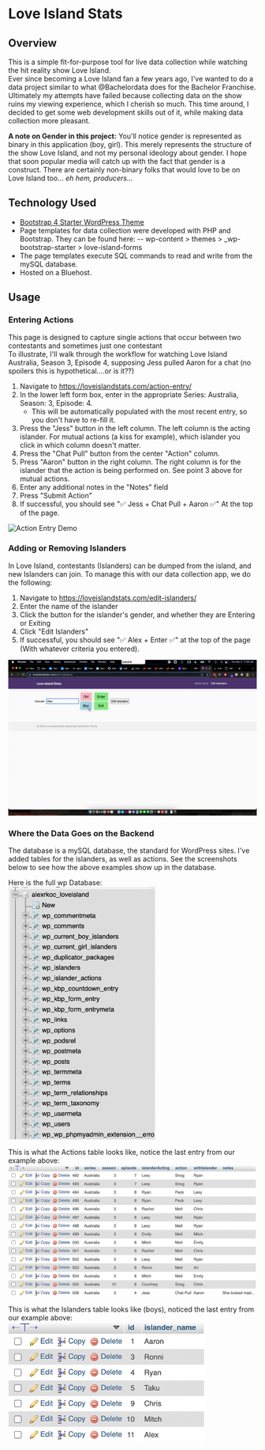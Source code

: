 # Love Island Stats

## Overview
This is a simple fit-for-purpose tool for live data collection while watching the hit reality show Love Island.<br>
Ever since becoming a Love Island fan a few years ago, I've wanted to do a data project similar to what @Bachelordata does for the Bachelor Franchise.
Ultimately my attempts have failed because collecting data on the show ruins my viewing experience, which I cherish so much.
This time around, I decided to get some web development skills out of it, while making data collection more pleasant.<br>

**A note on Gender in this project:** You'll notice gender is represented as binary in this application (boy, girl). This merely represents the structure of the show Love Island, and not my personal ideology about gender. I hope that soon popular media will catch up with the fact that gender is a construct. There are certainly non-binary folks that would love to be on Love Island too... *eh hem, producers...*

## Technology Used
- [Bootstrap 4 Starter WordPress Theme](https://afterimagedesigns.com/wordpress-bootstrap-starter-theme/)
- Page templates for data collection were developed with PHP and Bootstrap. They can be found here:
  -- wp-content > themes > \_wp-bootstrap-starter > love-island-forms     
- The page templates execute SQL commands to read and write from the mySQL database.
- Hosted on a Bluehost.

## Usage
### Entering Actions 
This page is designed to capture single actions that occur between two contestants and sometimes just one contestant <br>
To illustrate, I'll walk through the workflow for watching Love Island Australia, Season 3, Episode 4, supposing Jess pulled Aaron for a chat (no spoilers this is hypothetical....or is it??)
1. Navigate to https://loveislandstats.com/action-entry/
2. In the lower left form box, enter in the appropriate Series: Australia, Season: 3, Episode: 4.
    - This will be automatically populated with the most recent entry, so you don't have to re-fill it.
4. Press the "Jess" button in the left column. The left column is the acting islander. For mutual actions (a kiss for example), which islander you click in which column doesn't matter. 
5. Press the "Chat Pull" button from the center "Action" column.
6. Press "Aaron" button in the right column. The right column is for the islander that the action is being performed on. See point 3 above for mutual actions.
7. Enter any additional notes in the "Notes" field
8. Press "Submit Action"
9. If successful, you should see "✅ Jess + Chat Pull + Aaron ✅" At the top of the page.

![Action Entry Demo](https://github.com/alexrkoch/love-island-stats/blob/main/media/love-island-stats-action-demo.gif)

### Adding or Removing Islanders
In Love Island, contestants (Islanders) can be dumped from the island, and new Islanders can join. To manage this with our data collection app, we do the following:
1. Navigate to https://loveislandstats.com/edit-islanders/
2. Enter the name of the islander
3. Click the button for the islander's gender, and whether they are Entering or Exiting
4. Click "Edit Islanders" 
5. If successful, you should see "✅ Alex + Enter ✅" at the top of the page (With whatever criteria you entered).

![Edit Islanders Demo](https://github.com/alexrkoch/love-island-stats/blob/main/media/love-island-stats-islander-demo.gif)

### Where the Data Goes on the Backend
The database is a mySQL database, the standard for WordPress sites. I've added tables for the islanders, as well as actions. See the screenshots below to see how the above examples show up in the database.

Here is the full wp Database:<br>
<img src="https://github.com/alexrkoch/love-island-stats/blob/main/media/love-island-stats-database-structure.png" alt="Database Structure" width="300"/>

This is what the Actions table looks like, notice the last entry from our example above: <br>
<img src="https://github.com/alexrkoch/love-island-stats/blob/main/media/love-island-stats-actions-table.png" alt="Actions Table" width="800"/>

This is what the Islanders table looks like (boys), noticed the last entry from our example above:<br>
<img src="https://github.com/alexrkoch/love-island-stats/blob/main/media/love-island-stats-islanders-table.png" alt="Islanders Table" width="400"/>

